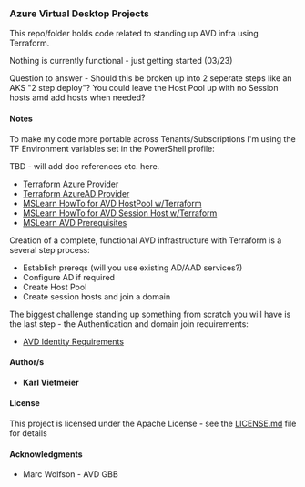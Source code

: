 ### Azure Virtual Desktop Projects

This repo/folder holds code related to standing up AVD infra using Terraform.

Nothing is currently functional - just getting started (03/23)

Question to answer - Should this be broken up into 2 seperate steps like an AKS "2 step deploy"?  You could leave the Host Pool up with no Session hosts amd add hosts when needed?

#### Notes

To make my code more portable across Tenants/Subscriptions I'm using the TF Environment variables set in the PowerShell profile:  

TBD - will add doc references etc. here.

* [Terraform Azure Provider](https://registry.terraform.io/providers/hashicorp/azurerm/latest/docs)
* [Terraform AzureAD Provider](https://registry.terraform.io/providers/hashicorp/azuread/latest/docs)
* [MSLearn HowTo for AVD HostPool w/Terraform](https://learn.microsoft.com/en-us/azure/developer/terraform/configure-azure-virtual-desktop)
* [MSLearn HowTo for AVD Session Host w/Terraform](https://learn.microsoft.com/en-us/azure/developer/terraform/create-avd-session-host)
* [MSLearn AVD Prerequisites](https://learn.microsoft.com/en-us/azure/virtual-desktop/prerequisites)

Creation of a complete, functional AVD infrastructure with Terraform is a several step process:

* Establish prereqs (will you use existing AD/AAD services?)
* Configure AD if required
* Create Host Pool
* Create session hosts and join a domain

The biggest challenge standing up something from scratch you will have is the last step - the Authentication and domain join requirements:

* [AVD Identity Requirements](https://learn.microsoft.com/en-us/azure/virtual-desktop/prerequisites#identity)

#### Author/s

* **Karl Vietmeier**

#### License

This project is licensed under the Apache License - see the [LICENSE.md](../../LICENSE.md) file for details

#### Acknowledgments

* Marc Wolfson - AVD GBB

